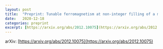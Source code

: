 ```yaml
---
layout: post
title:  "Preprint: Tunable ferromagnetism at non-integer filling of a moiré superlattice"
date:   2020-12-18
categories: preprint
excerpt: [https://arxiv.org/abs/2012.10075](https://arxiv.org/abs/2012.10075)
---
```






arXiv: [https://arxiv.org/abs/2012.10075](https://arxiv.org/abs/2012.10075)